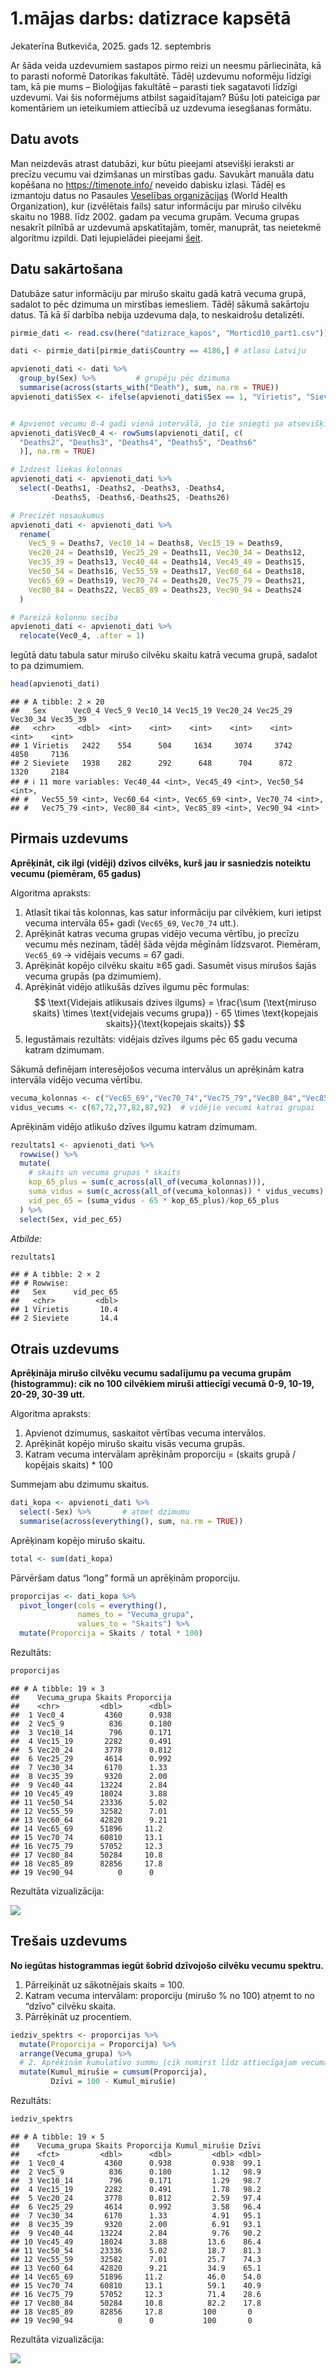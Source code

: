 1.mājas darbs: datizrace kapsētā
================
Jekaterīna Butkeviča,
2025. gads 12. septembris

Ar šāda veida uzdevumiem sastapos pirmo reizi un neesmu pārliecināta, kā
to parasti noformē Datorikas fakultātē. Tādēļ uzdevumu noformēju līdzīgi
tam, kā pie mums – Bioloģijas fakultātē – parasti tiek sagatavoti
līdzīgi uzdevumi. Vai šis noformējums atbilst sagaidītajam? Būšu ļoti
pateicīga par komentāriem un ieteikumiem attiecībā uz uzdevuma
iesegšanas formātu.

## Datu avots

Man neizdevās atrast datubāzi, kur būtu pieejami atsevišķi ieraksti ar
precīzu vecumu vai dzimšanas un mirstības gadu. Savukārt manuāla datu
kopēšana no <https://timenote.info/> neveido dabisku izlasi. Tādēļ es
izmantoju datus no Pasaules [Veselības
organizācijas](https://www.who.int/) (World Health Organization), kur
(izvēlētais fails) satur informāciju par mirušo cilvēku skaitu no 1988.
līdz 2002. gadam pa vecuma grupām. Vecuma grupas nesakrīt pilnībā ar
uzdevumā apskatītajām, tomēr, manuprāt, tas neietekmē algoritmu izpildi.
Dati lejupielādei pieejami
[šeit](https://www.who.int/data/data-collection-tools/who-mortality-database).

## Datu sakārtošana

Datubāze satur informāciju par mirušo skaitu gadā katrā vecuma grupā,
sadalot to pēc dzimuma un mirstības iemesliem. Tādēļ sākumā sakārtoju
datus. Tā kā šī darbība nebija uzdevuma daļa, to neskaidrošu detalizēti.

``` r
pirmie_dati <- read.csv(here("datizrace_kapos", "Morticd10_part1.csv"))

dati <- pirmie_dati[pirmie_dati$Country == 4186,] # atlasu Latviju

apvienoti_dati <- dati %>%
  group_by(Sex) %>%         # grupēju pēc dzimuma
  summarise(across(starts_with("Death"), sum, na.rm = TRUE))
apvienoti_dati$Sex <- ifelse(apvienoti_dati$Sex == 1, "Vīrietis", "Sieviete")


# Apvienot vecumu 0-4 gadi vienā intervālā, jo tie sniegti pa atsevišķiem gadiem
apvienoti_dati$Vec0_4 <- rowSums(apvienoti_dati[, c(
  "Deaths2", "Deaths3", "Deaths4", "Deaths5", "Deaths6"
  )], na.rm = TRUE)

# Izdzest liekas kolonnas
apvienoti_dati <- apvienoti_dati %>%
  select(-Deaths1, -Deaths2, -Deaths3, -Deaths4,
         -Deaths5, -Deaths6,-Deaths25, -Deaths26)

# Precizēt nosaukumus
apvienoti_dati <- apvienoti_dati %>%
  rename(
    Vec5_9 = Deaths7, Vec10_14 = Deaths8, Vec15_19 = Deaths9,
    Vec20_24 = Deaths10, Vec25_29 = Deaths11, Vec30_34 = Deaths12,
    Vec35_39 = Deaths13, Vec40_44 = Deaths14, Vec45_49 = Deaths15,
    Vec50_54 = Deaths16, Vec55_59 = Deaths17, Vec60_64 = Deaths18,
    Vec65_69 = Deaths19, Vec70_74 = Deaths20, Vec75_79 = Deaths21,
    Vec80_84 = Deaths22, Vec85_89 = Deaths23, Vec90_94 = Deaths24
  )

# Pareizā kolonnu secība 
apvienoti_dati <- apvienoti_dati %>%
  relocate(Vec0_4, .after = 1)
```

Iegūtā datu tabula satur mirušo cilvēku skaitu katrā vecuma grupā,
sadalot to pa dzimumiem.

``` r
head(apvienoti_dati)
```

    ## # A tibble: 2 × 20
    ##   Sex      Vec0_4 Vec5_9 Vec10_14 Vec15_19 Vec20_24 Vec25_29 Vec30_34 Vec35_39
    ##   <chr>     <dbl>  <int>    <int>    <int>    <int>    <int>    <int>    <int>
    ## 1 Vīrietis   2422    554      504     1634     3074     3742     4850     7136
    ## 2 Sieviete   1938    282      292      648      704      872     1320     2184
    ## # ℹ 11 more variables: Vec40_44 <int>, Vec45_49 <int>, Vec50_54 <int>,
    ## #   Vec55_59 <int>, Vec60_64 <int>, Vec65_69 <int>, Vec70_74 <int>,
    ## #   Vec75_79 <int>, Vec80_84 <int>, Vec85_89 <int>, Vec90_94 <int>

## Pirmais uzdevums

**Aprēķināt, cik ilgi (vidēji) dzīvos cilvēks, kurš jau ir sasniedzis
noteiktu vecumu (piemēram, 65 gadus)**

Algoritma apraksts:

1.  Atlasīt tikai tās kolonnas, kas satur informāciju par cilvēkiem,
    kuri ietipst vecuma intervāla 65+ gadi (`Vec65_69`, `Vec70_74`
    utt.).
2.  Aprēķināt katras vecuma grupas vidējo vecuma vērtību, jo precīzu
    vecumu mēs nezinam, tādēļ šāda vējda mēgīnām līdzsvarot. Piemēram,
    `Vec65_69` → vidējais vecums = 67 gadi.
3.  Aprēķināt kopējo cilvēku skaitu ≥65 gadi. Sasumēt visus mirušos
    šajās vecuma grupās (pa dzimumiem).
4.  Aprēķināt vidējo atlikušās dzīves ilgumu pēc formulas:  
    $$
    \text{Videjais atlikusais dzives ilgums} = \frac{\sum (\text{miruso skaits} \times \text{videjais vecums grupa}) - 65 \times \text{kopejais skaits}}{\text{kopejais skaits}}
    $$
5.  Iegustāmais rezultāts: vidējais dzīves ilgums pēc 65 gadu vecuma
    katram dzimumam.

Sākumā definējam interesējošos vecuma intervālus un aprēķinām katra
intervāla vidējo vecuma vērtību.

``` r
vecuma_kolonnas <- c("Vec65_69","Vec70_74","Vec75_79","Vec80_84","Vec85_89","Vec90_94")
vidus_vecums <- c(67,72,77,82,87,92)  # vidējie vecumi katrai grupai
```

Aprēķinām vidējo atlikušo dzīves ilgumu katram dzimumam.

``` r
rezultats1 <- apvienoti_dati %>%
  rowwise() %>%
  mutate(
    # skaits un vecuma grupas * skaits
    kop_65_plus = sum(c_across(all_of(vecuma_kolonnas))),
    suma_vidus = sum(c_across(all_of(vecuma_kolonnas)) * vidus_vecums),
    vid_pec_65 = (suma_vidus - 65 * kop_65_plus)/kop_65_plus
  ) %>%
  select(Sex, vid_pec_65)
```

*Atbilde:*

``` r
rezultats1
```

    ## # A tibble: 2 × 2
    ## # Rowwise: 
    ##   Sex      vid_pec_65
    ##   <chr>         <dbl>
    ## 1 Vīrietis       10.4
    ## 2 Sieviete       14.4

## Otrais uzdevums

**Aprēķināja mirušo cilvēku vecumu sadalījumu pa vecuma grupām
(histogrammu): cik no 100 cilvēkiem miruši attiecīgi vecumā 0-9, 10-19,
20-29, 30-39 utt.**

Algoritma apraksts:

1.  Apvienot dzimumus, saskaitot vērtības vecuma intervālos.
2.  Aprēķināt kopējo mirušo skaitu visās vecuma grupās.
3.  Katram vecuma intervālam aprēķinām proporciju = (skaits grupā /
    kopējais skaits) \* 100

Summejam abu dzimumu skaitus.

``` r
dati_kopa <- apvienoti_dati %>%
  select(-Sex) %>%       # atmet dzimumu
  summarise(across(everything(), sum, na.rm = TRUE))
```

Aprēķinam kopējo mirušo skaitu.

``` r
total <- sum(dati_kopa)
```

Pārvēršam datus “long” formā un aprēķinām proporciju.

``` r
proporcijas <- dati_kopa %>%
  pivot_longer(cols = everything(),
               names_to = "Vecuma_grupa",
               values_to = "Skaits") %>%
  mutate(Proporcija = Skaits / total * 100)
```

Rezultāts:

``` r
proporcijas
```

    ## # A tibble: 19 × 3
    ##    Vecuma_grupa Skaits Proporcija
    ##    <chr>         <dbl>      <dbl>
    ##  1 Vec0_4         4360      0.938
    ##  2 Vec5_9          836      0.180
    ##  3 Vec10_14        796      0.171
    ##  4 Vec15_19       2282      0.491
    ##  5 Vec20_24       3778      0.812
    ##  6 Vec25_29       4614      0.992
    ##  7 Vec30_34       6170      1.33 
    ##  8 Vec35_39       9320      2.00 
    ##  9 Vec40_44      13224      2.84 
    ## 10 Vec45_49      18024      3.88 
    ## 11 Vec50_54      23336      5.02 
    ## 12 Vec55_59      32582      7.01 
    ## 13 Vec60_64      42820      9.21 
    ## 14 Vec65_69      51896     11.2  
    ## 15 Vec70_74      60810     13.1  
    ## 16 Vec75_79      57052     12.3  
    ## 17 Vec80_84      50284     10.8  
    ## 18 Vec85_89      82856     17.8  
    ## 19 Vec90_94          0      0

Rezultāta vizualizācija:

![](1_files/figure-gfm/proporcija_grafiks-1.png)<!-- -->

## Trešais uzdevums

**No iegūtas histogrammas iegūt šobrīd dzīvojošo cilvēku vecumu
spektru.**

1.  Pārreiķināt uz sākotnējais skaits = 100.
2.  Katram vecuma intervālam: proporciju (mirušo % no 100) atņemt to no
    “dzīvo” cilvēku skaita.
3.  Pārrēķināt uz procentiem.

``` r
iedziv_spektrs <- proporcijas %>%
  mutate(Proporcija = Proporcija) %>%
  arrange(Vecuma_grupa) %>%
  # 2. Aprēķinām kumulatīvo summu (cik nomirst līdz attiecīgajam vecumam)
  mutate(Kumul_mirušie = cumsum(Proporcija),
         Dzīvi = 100 - Kumul_mirušie)
```

Rezultāts:

``` r
iedziv_spektrs
```

    ## # A tibble: 19 × 5
    ##    Vecuma_grupa Skaits Proporcija Kumul_mirušie Dzīvi
    ##    <fct>         <dbl>      <dbl>         <dbl> <dbl>
    ##  1 Vec0_4         4360      0.938         0.938  99.1
    ##  2 Vec5_9          836      0.180         1.12   98.9
    ##  3 Vec10_14        796      0.171         1.29   98.7
    ##  4 Vec15_19       2282      0.491         1.78   98.2
    ##  5 Vec20_24       3778      0.812         2.59   97.4
    ##  6 Vec25_29       4614      0.992         3.58   96.4
    ##  7 Vec30_34       6170      1.33          4.91   95.1
    ##  8 Vec35_39       9320      2.00          6.91   93.1
    ##  9 Vec40_44      13224      2.84          9.76   90.2
    ## 10 Vec45_49      18024      3.88         13.6    86.4
    ## 11 Vec50_54      23336      5.02         18.7    81.3
    ## 12 Vec55_59      32582      7.01         25.7    74.3
    ## 13 Vec60_64      42820      9.21         34.9    65.1
    ## 14 Vec65_69      51896     11.2          46.0    54.0
    ## 15 Vec70_74      60810     13.1          59.1    40.9
    ## 16 Vec75_79      57052     12.3          71.4    28.6
    ## 17 Vec80_84      50284     10.8          82.2    17.8
    ## 18 Vec85_89      82856     17.8         100       0  
    ## 19 Vec90_94          0      0           100       0

Rezultāta vizualizācija:

![](1_files/figure-gfm/dzivie_grafiks-1.png)<!-- -->
